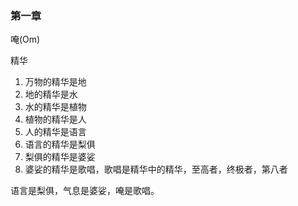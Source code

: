 ### 第一章

唵(Om)

精华
1. 万物的精华是地
2. 地的精华是水
3. 水的精华是植物
4. 植物的精华是人
5. 人的精华是语言
6. 语言的精华是梨俱
7. 梨俱的精华是婆娑
8. 婆娑的精华是歌唱，歌唱是精华中的精华，至高者，终极者，第八者

语言是梨俱，气息是婆娑，唵是歌唱。

